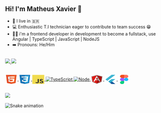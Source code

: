 ## Hi! I'm Matheus Xavier 👋


- 🥰 I live in 🇧🇷
- 💻 Enthusiastic T.I technician eager to contribute to team success :grin:
- 👩‍💻 i'm a frontend developer in development to become a fullstack, use Angular | TypeScript | JavaScript | NodeJS
- ➡️ Pronouns: He/Him

<div style="display: inline_block"><br>
  
  <a href="https://github.com/MathXavier3">
  <img height="180em" src="https://github-readme-stats.vercel.app/api?username=MathXavier3&show_icons=true&theme=dark&include_all_commits=true&count_private=true"/>
  <img height="180em" src="https://github-readme-stats.vercel.app/api/top-langs/?username=MathXavier3&layout=compact&langs_count=7&theme=dark"/>
    
</div>
  
  <div style="display: inline_block"><br><br>
    
  <img align="center" alt="HTML" height="30" width="40" src="https://raw.githubusercontent.com/devicons/devicon/master/icons/html5/html5-original.svg">
  <img align="center" alt="CSS" height="30" width="40" src="https://raw.githubusercontent.com/devicons/devicon/master/icons/css3/css3-original.svg">
  <img align="center" alt="JavaScript" height="30" width="40" src="https://raw.githubusercontent.com/devicons/devicon/master/icons/javascript/javascript-original.svg">
  <img align="center" alt="TypeScript" height="30" width="40" src="https://cdn.jsdelivr.net/gh/devicons/devicon/icons/typescript/typescript-plain.svg">
  <img align="center" alt="Node" height="30" width="40" src="https://cdn.jsdelivr.net/gh/devicons/devicon/icons/nodejs/nodejs-original.svg">
  <img align="center" alt="Angular" height="30" width="40" src="https://raw.githubusercontent.com/devicons/devicon/master/icons/angularjs/angularjs-original.svg">
  <img align="center" alt="Flutter" height="30" width="40" src="https://raw.githubusercontent.com/devicons/devicon/master/icons/flutter/flutter-original.svg">
  <img align="center" alt="Figma" height="30" width="40" src="https://raw.githubusercontent.com/devicons/devicon/master/icons/figma/figma-original.svg">
    
  </div>
  
  ##
  
 <div> 
  <a href="https://www.linkedin.com/in/matheus-augusto-xavier/" target="_blank"><img src="https://img.shields.io/badge/-LinkedIn-%230077B5?style=for-the-badge&logo=linkedin&logoColor=white" target="_blank"></a>
   
  ![Snake animation](https://github.com/MathXavier3/MathXavier3/blob/output/github-contribution-grid-snake.svg)
    
 </div>
